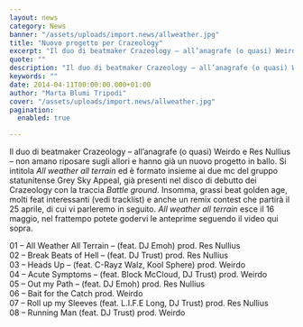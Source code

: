 ```yaml
---
layout: news
category: News
banner: "/assets/uploads/import.news/allweather.jpg"
title: "Nuovo progetto per Crazeology"
excerpt: "Il duo di beatmaker Crazeology – all’anagrafe (o quasi) Weirdo e Res Nullius – non amano riposare sugli allori e hanno già un nuovo progetto in ballo. Si intitola All weather all terrain ed è formato insieme ai due mc del gruppo statunitense Grey Sky Appeal, già presenti nel disco di debutto dei Crazeology con [&hellip"
quote: ""
description: "Il duo di beatmaker Crazeology – all’anagrafe (o quasi) Weirdo e Res Nullius – non amano riposare sugli allori e hanno già un nuovo progetto in ballo. Si intitola All weather all terrain ed è formato insieme ai due mc del gruppo statunitense Grey Sky Appeal, già presenti nel disco di debutto dei Crazeology con [&hellip"
keywords: ""
date: 2014-04-11T00:00:00.000+01:00
author: "Marta Blumi Tripodi"
cover: "/assets/uploads/import.news/allweather.jpg"
pagination:
  enabled: true

---
```


[](https://hotmc.com/wp-content/uploads/2014/04/allweather.jpg)

Il duo di beatmaker Crazeology – all’anagrafe (o quasi) Weirdo e Res Nullius – non amano riposare sugli allori e hanno già un nuovo progetto in ballo. Si intitola _All weather all terrain_ ed è formato insieme ai due mc del gruppo statunitense Grey Sky Appeal, già presenti nel disco di debutto dei Crazeology con la traccia _Battle ground_. Insomma, grassi beat golden age, molti feat interessanti (vedi tracklist) e anche un remix contest che partirà il 25 aprile, di cui vi parleremo in seguito. _All weather all terrain_ esce il 16 maggio, nel frattempo potete godervi le anteprime seguendo il video qui sopra.

01 – All Weather All Terrain – (feat. DJ Emoh) prod. Res Nullius  
02 – Break Beats of Hell – (feat. DJ Trust) prod. Res Nullius  
03 – Heads Up – (feat. C-Rayz Walz, Kool Sphere) prod. Weirdo  
04 – Acute Symptoms – (feat. Block McCloud, DJ Trust) prod. Weirdo  
05 – Out my Path – (feat. DJ Emoh) prod. Res Nullius  
06 – Bait for the Catch prod. Weirdo  
07 – Roll up my Sleeves (feat. L.I.F.E Long, DJ Trust) prod. Res Nullius  
08 – Running Man (feat. DJ Trust) prod. Weirdo